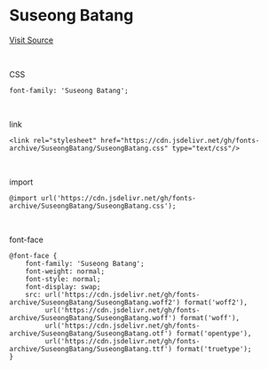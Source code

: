 # Suseong Batang

[Visit Source](https://www.suseong.kr/index.do?menu_id=00041080)

&nbsp;

CSS

```
font-family: 'Suseong Batang';
```

&nbsp;

link

```
<link rel="stylesheet" href="https://cdn.jsdelivr.net/gh/fonts-archive/SuseongBatang/SuseongBatang.css" type="text/css"/>
```

&nbsp;

import

```
@import url('https://cdn.jsdelivr.net/gh/fonts-archive/SuseongBatang/SuseongBatang.css');
```

&nbsp;

font-face

```
@font-face {
    font-family: 'Suseong Batang';
    font-weight: normal;
    font-style: normal;
    font-display: swap;
    src: url('https://cdn.jsdelivr.net/gh/fonts-archive/SuseongBatang/SuseongBatang.woff2') format('woff2'),
         url('https://cdn.jsdelivr.net/gh/fonts-archive/SuseongBatang/SuseongBatang.woff') format('woff'),
         url('https://cdn.jsdelivr.net/gh/fonts-archive/SuseongBatang/SuseongBatang.otf') format('opentype'),
         url('https://cdn.jsdelivr.net/gh/fonts-archive/SuseongBatang/SuseongBatang.ttf') format('truetype');
}
```
